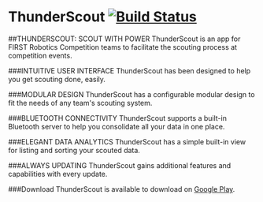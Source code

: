 # ThunderScout [![Build Status](https://travis-ci.org/Team980/ThunderScout-Android.svg?branch=master)](https://travis-ci.org/Team980/ThunderScout-Android)

##THUNDERSCOUT: SCOUT WITH POWER
ThunderScout is an app for FIRST Robotics Competition teams to facilitate the scouting process at competition events. 

###INTUITIVE USER INTERFACE
ThunderScout has been designed to help you get scouting done, easily. 

###MODULAR DESIGN
ThunderScout has a configurable modular design to fit the needs of any team's scouting system.

###BLUETOOTH CONNECTIVITY 
ThunderScout supports a built-in Bluetooth server to help you consolidate all your data in one place.

###ELEGANT DATA ANALYTICS 
ThunderScout has a simple built-in view for listing and sorting your scouted data.

###ALWAYS UPDATING
ThunderScout gains additional features and capabilities with every update.

###Download
ThunderScout is available to download on [Google Play](https://play.google.com/store/apps/details?id=com.team980.thunderscout).

